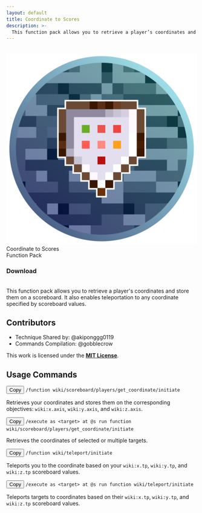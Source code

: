 ```yaml
---
layout: default
title: Coordinate to Scores
description: >-
  This function pack allows you to retrieve a player’s coordinates and store them on a scoreboard. It also enables teleportation to any coordinate specified by scoreboard values.
---
```


<br>

<div class="banner" data-year="2022">
        <div class="banner-inner">
            <img class="banner-logo" src="/assets/images/logo.png">
            <div class="banner-front">
                <span class="banner-game-title">Coordinate to Scores</span>
                <div class="tags">
                    <span class="tag">Function Pack</span>
                </div>
                <div class="card">
                    <h3 class="card-button-title">Download</h3>
                    <a href="https://github.com/BedrockCommands/developer-packs/releases/download/c2s/Coordinate_to_Scores.FP.mcpack" 
                    class="stretched-link" 
                    target="_blank" 
                    rel="noopener noreferrer">
                    </a>
                </div>
            </div>
        </div>
    </div>
<br>
This function pack allows you to retrieve a player's coordinates and store them on a scoreboard. It also enables teleportation to any coordinate specified by scoreboard values.

## Contributors

- Technique Shared by: @akiponggg0119  
- Commands Compilation: @gobblecrow  

This work is licensed under the **[MIT License](https://opensource.org/license/mit)**.

## Usage Commands

<div class="command-card">
  <div class="command-box">
    <button class="copy-button" onclick="copyCommand(this)">Copy</button>
    <code class="no-wrap">/function wiki/scoreboard/players/get_coordinate/initiate</code>
  </div>
  <p>
  Retrieves your coordinates and stores them on the corresponding objectives:
  <code>wiki:x.axis</code>, <code>wiki:y.axis</code>, and <code>wiki:z.axis</code>.
  </p>
</div>

<div class="command-card">
  <div class="command-box">
    <button class="copy-button" onclick="copyCommand(this)">Copy</button>
    <code class="no-wrap">/execute as &lt;target&gt; at @s run function wiki/scoreboard/players/get_coordinate/initiate</code>
  </div>
  <p>Retrieves the coordinates of selected or multiple targets.</p>
</div>

<div class="command-card">
  <div class="command-box">
    <button class="copy-button" onclick="copyCommand(this)">Copy</button>
    <code class="no-wrap">/function wiki/teleport/initiate</code>
  </div>
  <p>
  Teleports you to the coordinate based on your <code>wiki:x.tp</code>, <code>wiki:y.tp</code>, and <code>wiki:z.tp</code> scoreboard values.
  </p>
</div>

<div class="command-card">
  <div class="command-box">
    <button class="copy-button" onclick="copyCommand(this)">Copy</button>
    <code class="no-wrap">/execute as &lt;target&gt; at @s run function wiki/teleport/initiate</code>
  </div>
  <p>
  Teleports targets to coordinates based on their <code>wiki:x.tp</code>, <code>wiki:y.tp</code>, and <code>wiki:z.tp</code> scoreboard values.
  </p>
</div>